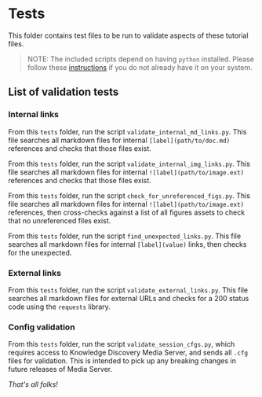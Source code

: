 # Tests

This folder contains test files to be run to validate aspects of these tutorial files.

> NOTE: The included scripts depend on having `python` installed. Please follow these [instructions](../tutorials/setup/PYTHON.md) if you do not already have it on your system.

## List of validation tests

### Internal links

From this `tests` folder, run the script `validate_internal_md_links.py`.  This file searches all markdown files for internal `[label](path/to/doc.md)` references and checks that those files exist.

From this `tests` folder, run the script `validate_internal_img_links.py`.  This file searches all markdown files for internal `![label](path/to/image.ext)` references and checks that those files exist.

From this `tests` folder, run the script `check_for_unreferenced_figs.py`. This file searches all markdown files for internal `![label](path/to/image.ext)` references, then cross-checks against a list of all figures assets to check that no unreferenced files exist.

From this `tests` folder, run the script `find_unexpected_links.py`. This file searches all markdown files for internal `[label](value)` links, then checks for the unexpected.

### External links

From this `tests` folder, run the script `validate_external_links.py`.  This file searches all markdown files for external URLs and checks for a 200 status code using the `requests` library.

### Config validation

From this `tests` folder, run the script `validate_session_cfgs.py`, which requires access to Knowledge Discovery Media Server, and sends all `.cfg` files for validation. This is intended to pick up any breaking changes in future releases of Media Server.

*That's all folks!*

